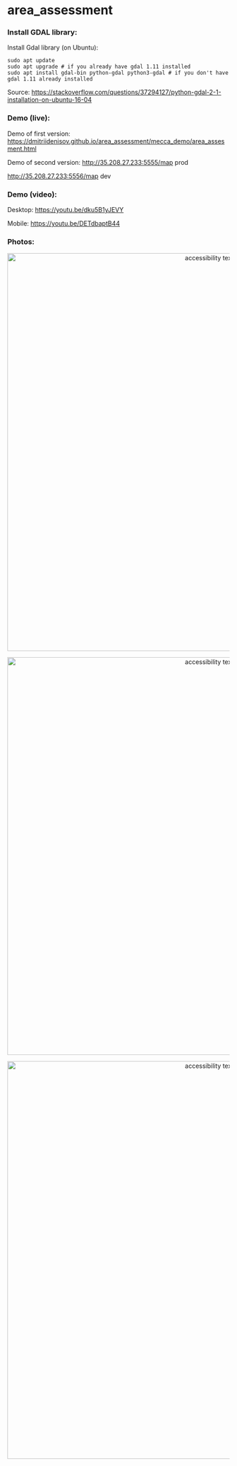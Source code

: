 # area_assessment


### Install GDAL library:
Install Gdal library (on Ubuntu): 

```sudo add-apt-repository -y ppa:ubuntugis/ppa
sudo apt update 
sudo apt upgrade # if you already have gdal 1.11 installed 
sudo apt install gdal-bin python-gdal python3-gdal # if you don't have gdal 1.11 already installed
```

Source:
https://stackoverflow.com/questions/37294127/python-gdal-2-1-installation-on-ubuntu-16-04


### Demo (live): 

Demo of first version:
https://dmitriidenisov.github.io/area_assessment/mecca_demo/area_assesment.html

Demo of second version:
http://35.208.27.233:5555/map prod

http://35.208.27.233:5556/map dev

### Demo (video):
Desktop:
https://youtu.be/dku5B1yJEVY

Mobile:
https://youtu.be/DETdbaptB44

### Photos:
<p align="center">
  <img src="https://i.ibb.co/CbZ334P/Screen-Shot-2019-10-10-at-01-31-22.png" width="900" alt="accessibility text">
</p>

<p align="center">
  <img src="https://i.ibb.co/q01zxXq/Screen-Shot-2019-10-10-at-01-31-35.png" width="900" alt="accessibility text">
</p>

<p align="center">
  <img src="https://i.ibb.co/Sr8bZtN/Screen-Shot-2019-10-10-at-01-33-00.png" width="900" alt="accessibility text">
</p>
